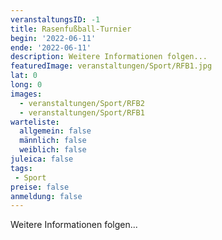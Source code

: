 ```yaml
---
veranstaltungsID: -1
title: Rasenfußball-Turnier
begin: '2022-06-11'
ende: '2022-06-11'
description: Weitere Informationen folgen...
featuredImage: veranstaltungen/Sport/RFB1.jpg
lat: 0
long: 0
images:
  - veranstaltungen/Sport/RFB2
  - veranstaltungen/Sport/RFB1
warteliste:
  allgemein: false
  männlich: false
  weiblich: false
juleica: false
tags:
 - Sport
preise: false
anmeldung: false
---
```

Weitere Informationen folgen...